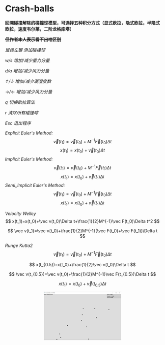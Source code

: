 # Crash-balls

**回溯碰撞解除的碰撞球模型，可选择五种积分方式（显式欧拉，隐式欧拉，半隐式欧拉，速度韦尔莱，二阶龙格库塔）**

**~~但作者本人表示看不出啥区别~~**



*鼠标左键 添加碰撞球*

*w/s 增加/减少重力分量*

*d/a 增加/减少风力分量*

*↑/↓ 增加/减少潮湿度数*

*→/← 增加/减少风力分量*

*q 切换欧拉算法*

*r 清除所有碰撞球*

*Esc 退出程序*



*Explicit Euler's Method:*
$$
\vec v(t_1)=\vec v(t_0)+M^{-1}\vec F(t_0)\Delta t
$$
$$
x(t_1)=x(t_0)+\vec v(t_0)\Delta t
$$
*Implicit Euler's Method:*
$$
\vec v(t_1)=\vec v(t_0)+M^{-1}\vec F(t_1)\Delta t
$$
$$
x(t_1)=x(t_0)+\vec v(t_1)\Delta t
$$
*Semi_Implicit Euler's Method:*
$$
\vec v(t_1)=\vec v(t_0)+M^{-1}\vec F(t_0)\Delta t
$$
$$
x(t_1)=x(t_0)+\vec v(t_1)\Delta t
$$

*Velocity Welley*
$$
x(t_1)=x(t_0)+\vec v(t_0)\Delta t+\frac{1}{2}M^{-1}\vec F(t_0)\Delta t^2
$$

$$
\vec v(t_1)=\vec v(t_0)+\frac{1}{2}M^{-1}(\vec F(t_0)+\vec F(t_1))\Delta t
$$

*Runge Kutta2*
$$
\vec v(t_1)=\vec v(t_0)+M^{-1}\vec F(t_0)\Delta t
$$

$$
x(t_{0.5})=x(t_0)+\frac{1}{2}\vec v(t_0)\Delta t
$$

$$
\vec v(t_{0.5})=\vec v(t_0)+\frac{1}{2}M^{-1}\vec F(t_{0.5})\Delta t
$$

$$
x(t_1) = x(t_0)+\vec v(t_{0.5})\Delta t
$$



<div align=center>
<img src="https://github.com/1242857339/Taichi-simulation/blob/main/Lab1%20Crash-balls/show.png" width = "50%" height = "50%" />
</div> 

